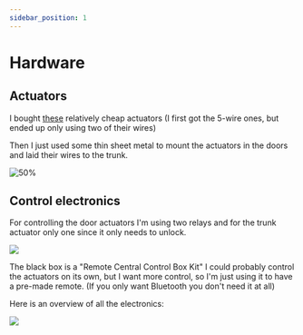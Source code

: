 ```yaml
---
sidebar_position: 1
---
```


# Hardware

## Actuators
I bought [these](https://a.aliexpress.com/_EQsu6tF) relatively cheap actuators (I first got the 5-wire ones, but ended up only using two of their wires)

Then I just used some thin sheet metal to mount the actuators in the doors and laid their wires to the trunk.

![50%](/img/miata-door-actuator.jpg)

## Control electronics
For controlling the door actuators I'm using two relays and for the trunk actuator only one since it only needs to unlock.

![](/img/miata-central-lock-box.jpg)

The black box is a "Remote Central Control Box Kit" I could probably control the actuators on its own, but I want more control, so I'm just using it to have a pre-made remote. (If you only want Bluetooth you don't need it at all)

Here is an overview of all the electronics:

![](/img/miata-central-locking.png)
